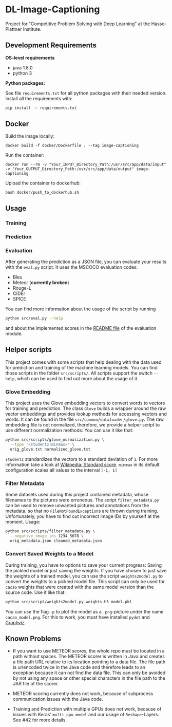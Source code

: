 # DL-Image-Captioning
Project for "Competitive Problem Solving with Deep Learning" at the Hasso-Plattner Institute.

## Development Requirements

**OS-level requirements**

- java 1.8.0
- python 3

**Python packages:**

See file `requirements.txt` for all python packages with their needed version.
Install all the requirements with:

```bash
pip install -r requirements.txt
```

## Docker

Build the image locally:

``docker build -f docker/Dockerfile . --tag image-captioning``

Run the container:

``docker run --rm -v "Your_INPUT_Directory_Path:/usr/src/app/data/input" -v "Your_OUTPUT_Directory_Path:/usr/src/app/data/output" image-captioning``

Upload the container to dockerhub:

``bash docker/push_to_dockerhub.sh``

## Usage

### Training

### Prediction

### Evaluation

After generating the prediction as a JSON file, you can evaluate your results with the `eval.py` script.
It uses the MSCOCO evaluation codes:
- Bleu
- Meteor (**currently broken**)
- Rouge-L
- CIDEr
- SPICE

You can find more information about the usage of the script by running
```bash
python src/eval.py --help
```
and about the implemented scores in the [README file](./src/common/evaluation/README.md) of the evaluation module.

## Helper scripts

This project comes with some scripts that help dealing with the data used for prediction and training of the machine learning models.
You can find those scripts in the folder `src/scripts/`.
All scripts support the switch `--help`, which can be used to find out more about the usage of it.

### Glove Embedding

This project uses the Glove embedding vectors to convert words to vectors for training and prediction.
The class `Glove` builds a wrapper around the raw vector embeddings and provides lookup methods for accessing vectors and words.
It can be found in the file `src/common/dataloader/glove.py`.
The raw embedding file is not normalized, therefore, we provide a helper script to use different normalization methods:
You can use it like that:

```bash
python src/scripts/glove_normalization.py \
  --type '<studentz|minmax>' \
  orig_glove.txt normalized_glove.txt
```

`studentz` standardizes the vectors to a standard deviation of `1`.
For more information take a look at [Wikipedia: Standard score](https://en.wikipedia.org/wiki/Standard_score).
`minmax` in its default configuration scales all values to the interval `[-1, 1]`

### Filter Metadata

Some datasets used during this project contained metadata, whose filenames to the pictures were erroneous.
The script `filter_metadata.py` can be used to remove unwanted pictures and annotations from the metadata,
so that no `FileNotFoundException`s are thrown during training.
Unfortunately, you have to find out incorrect image IDs by yourself at the moment.
Usage:

```bash
python src/scripts/filter_metadata.py \
  --negative_image_ids 1234 5678 \
  orig_metadata.json cleaned_metadata.json

```

### Convert Saved Weights to a Model

During training, you have to options to save your current progress:
Saving the pickled model or just saving the weights.
If you have chosen to just save the weights of a trained model,
you can use the script `weights2model.py` to convert the weights to a pickled model file.
This script can only be used for `cacao` weights that were created with the same model version than the source code.
Use it like that:

```bash
python src/script/weights2model.py weights.h5 model.pkl
```

You can use the flag `-p` to plot the model as a `.png`-picture under the name `cacao_model.png`.
For this to work, you must have installed `pydot` and [Graphviz](https://www.graphviz.org/).

## Known Problems

- If you want to use METEOR scores, the whole repo must be located in a path without spaces.
  The METEOR scorer is written in Java and creates a file path URL relative to its location pointing to a data file.
  The file path is urlencoded twice in the Java code and therefore leads to an exception because it can not find the data file.
  This can only be avoided by not using any space or other special characters in the file path to the JAR file of the scorer.

- METEOR scoring currently does not work, because of subprocess communication issues with the Java code.

- Training and Prediction with multiple GPUs does not work, because of issues with Keras' `multi_gpu_model` and our usage of `Reshape`-Layers.
  See #42 for more details.
